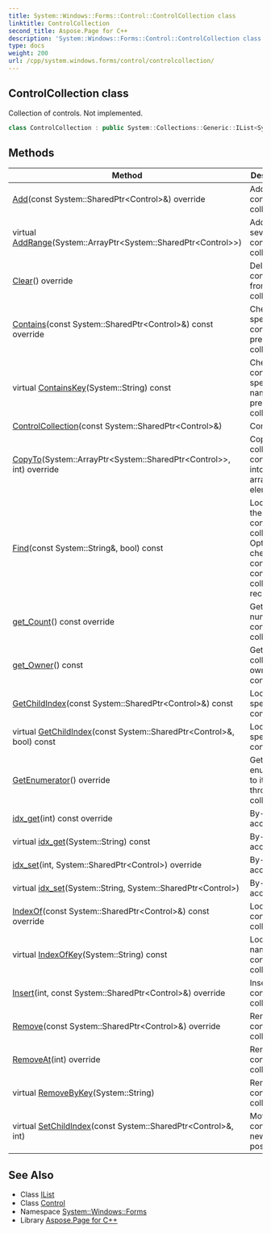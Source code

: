 ```yaml
---
title: System::Windows::Forms::Control::ControlCollection class
linktitle: ControlCollection
second_title: Aspose.Page for C++
description: 'System::Windows::Forms::Control::ControlCollection class. Collection of controls. Not implemented in C++.'
type: docs
weight: 200
url: /cpp/system.windows.forms/control/controlcollection/
---
```

## ControlCollection class


Collection of controls. Not implemented.

```cpp
class ControlCollection : public System::Collections::Generic::IList<System::SharedPtr<Control>>
```

## Methods

| Method | Description |
| --- | --- |
| [Add](./add/)(const System::SharedPtr\<Control\>\&) override | Adds control into collection. |
| virtual [AddRange](./addrange/)(System::ArrayPtr\<System::SharedPtr\<Control\>\>) | Adds several controls into collection. |
| [Clear](./clear/)() override | Deletes all controls from collection. |
| [Contains](./contains/)(const System::SharedPtr\<Control\>\&) const override | Checks if specific control is present in collection. |
| virtual [ContainsKey](./containskey/)(System::String) const | Checks if control with specific name is present in collection. |
| [ControlCollection](./controlcollection/)(const System::SharedPtr\<Control\>\&) | Constructor. |
| [CopyTo](./copyto/)(System::ArrayPtr\<System::SharedPtr\<Control\>\>, int) override | Copies collection contents into existing array elements. |
| [Find](./find/)(const System::String\&, bool) const | Looks for the named control in collection. Optionally checks contained controls' collections recursively. |
| [get_Count](./get_count/)() const override | Gets number of controls in collection. |
| [get_Owner](./get_owner/)() const | Gets collection owner control. |
| [GetChildIndex](./getchildindex/)(const System::SharedPtr\<Control\>\&) const | Looks for specific control. |
| virtual [GetChildIndex](./getchildindex/)(const System::SharedPtr\<Control\>\&, bool) const | Looks for specific control. |
| [GetEnumerator](./getenumerator/)() override | Gets enumerator to iterate through collection. |
| [idx_get](./idx_get/)(int) const override | By-index accessor. |
| virtual [idx_get](./idx_get/)(System::String) const | By-name accessor. |
| [idx_set](./idx_set/)(int, System::SharedPtr\<Control\>) override | By-index accessor. |
| virtual [idx_set](./idx_set/)(System::String, System::SharedPtr\<Control\>) | By-name accessor. |
| [IndexOf](./indexof/)(const System::SharedPtr\<Control\>\&) const override | Looks for control in collection. |
| virtual [IndexOfKey](./indexofkey/)(System::String) const | Looks for named control in collection. |
| [Insert](./insert/)(int, const System::SharedPtr\<Control\>\&) override | Inserts control into collection. |
| [Remove](./remove/)(const System::SharedPtr\<Control\>\&) override | Removes control from collection. |
| [RemoveAt](./removeat/)(int) override | Removes control from collection. |
| virtual [RemoveByKey](./removebykey/)(System::String) | Removes control from collection. |
| virtual [SetChildIndex](./setchildindex/)(const System::SharedPtr\<Control\>\&, int) | Moves control to a new position. |
## See Also

* Class [IList](../../../system.collections.generic/ilist/)
* Class [Control](../)
* Namespace [System::Windows::Forms](../../)
* Library [Aspose.Page for C++](../../../)
